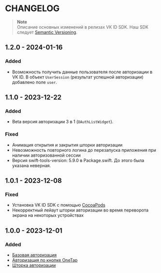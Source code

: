 # CHANGELOG

> **Note**\
> Описание основных изменений в релизах VK ID SDK. Наш SDK следует [Semantic Versioning](https://semver.org/spec/v2.0.0.html).

## 1.2.0 - 2024-01-16

### Added
- Возможность получить данные пользователя после авторизации в VK ID. В объект `UserSession` (результат успешной авторизации) добавлено поле `user`.

## 1.1.0 - 2023-12-22

### Added
- Beta версия авторизации 3 в 1 (`OAuthListWidget`).

### Fixed
- Анимация открытия и закрытия шторки авторизации
- Невозможность повторного логина до перезапуска приложения при наличии авторизованной сессии
- Версия swift-tools-version: 5.9.0 в Package.swift. До этого была указана неверная.

## 1.0.1 - 2023-12-08

### Fixed
- Установка VK ID SDK с помощью [CocoaPods](https://cocoapods.org)
- Некорректный лейаут шторки авторизации во время переворота экрана на некоторых устройствах

## 1.0.0 - 2023-12-01

### Added
- [Базовая авторизация](https://id.vk.com/business/go/docs/ru/vkid/latest/vk-id/connection/ios/auth)
- [Авторизация по кнопке OneTap](https://id.vk.com/business/go/docs/ru/vkid/latest/vk-id/connection/ios/onetap)
- [Шторка авторизации](https://id.vk.com/business/go/docs/ru/vkid/latest/vk-id/connection/ios/onetap)
